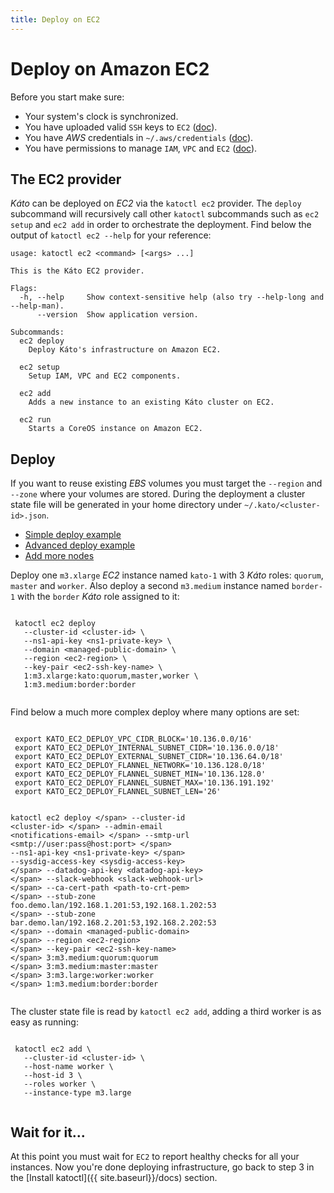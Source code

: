 ```yaml
---
title: Deploy on EC2
---
```


# Deploy on Amazon EC2

Before you start make sure:

- Your system's clock is synchronized.
- You have uploaded valid `SSH` keys to `EC2` ([doc](http://docs.aws.amazon.com/AWSEC2/latest/UserGuide/ec2-key-pairs.html#how-to-generate-your-own-key-and-import-it-to-aws)).
- You have *AWS* credentials in `~/.aws/credentials` ([doc](https://docs.aws.amazon.com/sdk-for-go/v1/developerguide/configuring-sdk.html)).
- You have permissions to manage `IAM`, `VPC` and `EC2` ([doc](http://docs.aws.amazon.com/IAM/latest/UserGuide/access_permissions.html)).

## The EC2 provider

*Káto* can be deployed on *EC2* via the `katoctl ec2` provider. The `deploy` subcommand will recursively call other `katoctl` subcommands such as `ec2 setup` and `ec2 add` in order to orchestrate the deployment. Find below the output of `katoctl ec2 --help` for your reference:

```
usage: katoctl ec2 <command> [<args> ...]

This is the Káto EC2 provider.

Flags:
  -h, --help     Show context-sensitive help (also try --help-long and --help-man).
      --version  Show application version.

Subcommands:
  ec2 deploy
    Deploy Káto's infrastructure on Amazon EC2.

  ec2 setup
    Setup IAM, VPC and EC2 components.

  ec2 add
    Adds a new instance to an existing Káto cluster on EC2.

  ec2 run
    Starts a CoreOS instance on Amazon EC2.
```

## Deploy

If you want to reuse existing *EBS* volumes you must target the `--region` and `--zone` where your volumes are stored. During the deployment a cluster state file will be generated in your home directory under `~/.kato/<cluster-id>.json`.

<ul class="nav nav-tabs">
 <li class="active"><a href="#1" data-toggle="tab">Simple deploy example</a></li>
 <li><a href="#2" data-toggle="tab">Advanced deploy example</a></li>
 <li><a href="#3" data-toggle="tab">Add more nodes</a></li>
</ul>

<div class="tab-content ">
 <div class="tab-pane active" id="1">
  <div class="panel panel-default">
   <div class="panel-body language-bash highlighter-rouge">
    <p>Deploy one <code class="highlighter-rouge">m3.xlarge</code> <em>EC2</em> instance named <code class="highlighter-rouge">kato-1</code> with 3 <em>Káto</em> roles: <code class="highlighter-rouge">quorum</code>, <code class="highlighter-rouge">master</code> and <code class="highlighter-rouge">worker</code>. Also deploy a second <code class="highlighter-rouge">m3.medium</code> instance named <code class="highlighter-rouge">border-1</code> with the <code class="highlighter-rouge">border</code> <em>Káto</em> role assigned to it:</p>
    <pre class="highlight"><code>
 katoctl ec2 deploy
   --cluster-id &lt;cluster-id&gt; <span class="se">\</span>
   --ns1-api-key &lt;ns1-private-key&gt; <span class="se">\</span>
   --domain &lt;managed-public-domain&gt; <span class="se">\</span>
   --region &lt;ec2-region&gt; <span class="se">\</span>
   --key-pair &lt;ec2-ssh-key-name&gt; <span class="se">\</span>
   1:m3.xlarge:kato:quorum,master,worker <span class="se">\</span>
   1:m3.medium:border:border
    </code></pre>
   </div>
  </div>
 </div>

 <div class="tab-pane" id="2">
  <div class="panel panel-default">
   <div class="panel-body language-bash highlighter-rouge">
    <p>Find below a much more complex deploy where many options are set:</p>
    <pre class="highlight"><code>
 <span class="nb">export </span><span class="nv">KATO_EC2_DEPLOY_VPC_CIDR_BLOCK</span><span class="o">=</span><span class="s1">'10.136.0.0/16'</span>
 <span class="nb">export </span><span class="nv">KATO_EC2_DEPLOY_INTERNAL_SUBNET_CIDR</span><span class="o">=</span><span class="s1">'10.136.0.0/18'</span>
 <span class="nb">export </span><span class="nv">KATO_EC2_DEPLOY_EXTERNAL_SUBNET_CIDR</span><span class="o">=</span><span class="s1">'10.136.64.0/18'</span>
 <span class="nb">export </span><span class="nv">KATO_EC2_DEPLOY_FLANNEL_NETWORK</span><span class="o">=</span><span class="s1">'10.136.128.0/18'</span>
 <span class="nb">export </span><span class="nv">KATO_EC2_DEPLOY_FLANNEL_SUBNET_MIN</span><span class="o">=</span><span class="s1">'10.136.128.0'</span>
 <span class="nb">export </span><span class="nv">KATO_EC2_DEPLOY_FLANNEL_SUBNET_MAX</span><span class="o">=</span><span class="s1">'10.136.191.192'</span>
 <span class="nb">export </span><span class="nv">KATO_EC2_DEPLOY_FLANNEL_SUBNET_LEN</span><span class="o">=</span><span class="s1">'26'</span>

 katoctl ec2 deploy <span class="se">\</span>
   --cluster-id &lt;cluster-id&gt; <span class="se">\</span>
   --admin-email &lt;notifications-email&gt; <span class="se">\</span>
   --smtp-url &lt;smtp://user:pass@host:port&gt; <span class="se">\</span>
   --ns1-api-key &lt;ns1-private-key&gt; <span class="se">\</span>
   --sysdig-access-key &lt;sysdig-access-key&gt; <span class="se">\</span>
   --datadog-api-key &lt;datadog-api-key&gt; <span class="se">\</span>
   --slack-webhook &lt;slack-webhook-url&gt; <span class="se">\</span>
   --ca-cert-path &lt;path-to-crt-pem&gt; <span class="se">\</span>
   --stub-zone foo.demo.lan/192.168.1.201:53,192.168.1.202:53 <span class="se">\</span>
   --stub-zone bar.demo.lan/192.168.2.201:53,192.168.2.202:53 <span class="se">\</span>
   --domain &lt;managed-public-domain&gt; <span class="se">\</span>
   --region &lt;ec2-region&gt; <span class="se">\</span>
   --key-pair &lt;ec2-ssh-key-name&gt; <span class="se">\</span>
   3:m3.medium:quorum:quorum <span class="se">\</span>
   3:m3.medium:master:master <span class="se">\</span>
   3:m3.large:worker:worker <span class="se">\</span>
   1:m3.medium:border:border
    </code></pre>
   </div>
  </div>
 </div>

 <div class="tab-pane" id="3">
  <div class="panel panel-default">
   <div class="panel-body language-bash highlighter-rouge">
    <p>The cluster state file is read by <code class="highlighter-rouge">katoctl ec2 add</code>, adding a third worker is as easy as running:</p>
    <pre class="highlight"><code>
 katoctl ec2 add <span class="se">\</span>
   --cluster-id &lt;cluster-id&gt; <span class="se">\</span>
   --host-name worker <span class="se">\</span>
   --host-id 3 <span class="se">\</span>
   --roles worker <span class="se">\</span>
   --instance-type m3.large
    </code></pre>
   </div>
  </div>
 </div>

</div>

## Wait for it...
At this point you must wait for `EC2` to report healthy checks for all your instances. Now you're done deploying infrastructure, go back to step 3 in the [Install katoctl]({{ site.baseurl}}/docs) section.
